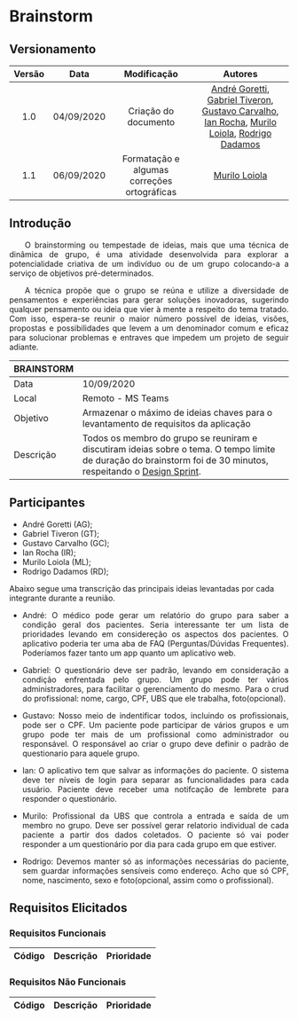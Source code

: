 # Brainstorm
## Versionamento
| Versão | Data | Modificação | Autores |
| :---: | :---: | :---: | :---: |
| 1.0 | 04/09/2020 | Criação do documento | [André Goretti](https://github.com/AGoretti), [Gabriel Tiveron](https://github.com/GabrielTiveron), [Gustavo Carvalho](https://github.com/gustavocarvalho1002), [Ian Rocha](https://github.com/IanPSRocha), [Murilo Loiola](https://github.com/murilo-dan), [Rodrigo Dadamos](https://github.com/Rdadamos) |
| 1.1 | 06/09/2020 | Formatação e algumas correções ortográficas | [Murilo Loiola](https://github.com/murilo-dan) |

## Introdução
<p align="justify">&emsp;&emsp;O brainstorming ou tempestade de ideias, mais que uma técnica de dinâmica de grupo, é uma atividade desenvolvida para explorar a potencialidade criativa de um indivíduo ou de um grupo colocando-a a serviço de objetivos pré-determinados.</p><p align="justify">&emsp;&emsp;A técnica propõe que o grupo se reúna e utilize a diversidade de pensamentos e experiências para gerar soluções inovadoras, sugerindo qualquer pensamento ou ideia que vier à mente a respeito do tema tratado. Com isso, espera-se reunir o maior número possível de ideias, visões, propostas e possibilidades que levem a um denominador comum e eficaz para solucionar problemas e entraves que impedem um projeto de seguir adiante.</p>

| BRAINSTORM | |
| --- | --- |
| Data | 10/09/2020 |
| Local | Remoto - MS Teams |
| Objetivo | Armazenar o máximo de ideias chaves para o levantamento de requisitos da aplicação |
| Descrição | Todos os membro do grupo se reuniram e discutiram ideias sobre o tema. O tempo limite de duração do brainstorm foi de 30 minutos, respeitando o <a href="">Design Sprint</a>. |

## Participantes</h3>
<ul>
  <li>André Goretti (AG);</li>
  <li>Gabriel Tiveron (GT);</li>
  <li>Gustavo Carvalho (GC);</li>
  <li>Ian Rocha (IR);</li>
  <li>Murilo Loiola (ML);</li>
  <li>Rodrigo Dadamos (RD);</li>
</ul>
Abaixo segue uma transcrição das principais ideias levantadas por cada integrante durante a reunião.
<ul>
    <li><p align="justify">André: O médico pode gerar um relatório do grupo para saber a condição geral dos pacientes. 
    Seria interessante ter um lista de prioridades levando em considereção os aspectos dos pacientes. 
    O aplicativo poderia ter uma aba de FAQ (Perguntas/Dúvidas Frequentes).
    Poderíamos fazer tanto um app quanto um aplicativo web.</p></li> 
    <li><p align="justify">Gabriel: O questionário deve ser padrão, levando em consideração a condição enfrentada pelo grupo. 
    Um grupo pode ter vários administradores, para facilitar o gerenciamento do mesmo.
    Para o crud do profissional: nome, cargo, CPF, UBS que ele trabalha, foto(opcional).
    </p></li> 
    <li><p align="justify">Gustavo: Nosso meio de indentificar todos, incluindo os profissionais, pode ser  o CPF. 
    Um paciente pode participar de vários grupos e um grupo pode ter mais de um profissional como administrador ou responsável. 
    O responsável ao criar o grupo deve definir o padrão de questionario para aquele grupo.</p></li> 
    <li><p align="justify">Ian: O aplicativo tem que salvar as informações do paciente. O sistema deve ter níveis de login para separar as funcionalidades para cada usuário. Paciente deve receber uma notifcação de lembrete para responder o questionário.</p></li> 
    <li><p align="justify">Murilo:
    Profissional da UBS que controla a entrada e saída de um membro no grupo.
    Deve ser possível gerar relatorio individual de cada paciente a partir dos dados coletados.
    O paciente só vai poder responder a um questionário por dia para cada grupo em que estiver.</p></li> 
    <li><p align="justify">Rodrigo: Devemos manter só as informações necessárias do paciente, sem guardar informações sensíveis como endereço. Acho que só CPF, nome, nascimento, sexo e foto(opcional, assim como o profissional).</p></li> 
</ul>

## Requisitos Elicitados
### Requisitos Funcionais
| Código | Descrição | Prioridade |
| -- | -- | -- |


### Requisitos Não Funcionais
| Código | Descrição | Prioridade |
| -- | -- | -- |
